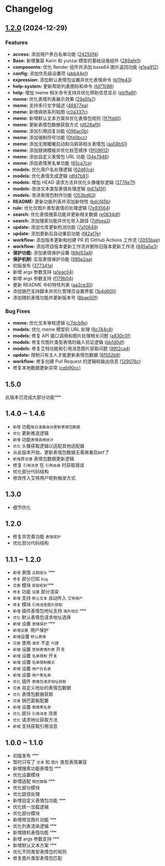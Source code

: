 # Changelog

## [1.2.0](https://github.com/wuliya336/clarity-meme/compare/v1.1.0...v1.2.0) (2024-12-29)


### Features

* **access:** 添加用户黑白名单功能 ([24250f4](https://github.com/wuliya336/clarity-meme/commit/24250f483476a60409cdc8bb5b5c90e8c50aff85))
* **Base:** 新增兼容 Karin 和 yunzai 模型的基础设施组件 ([289afe0](https://github.com/wuliya336/clarity-meme/commit/289afe0fdd878d42c6636d4ea621211eed3883ba))
* **components:** 优化 Render 组件并添加 base64 图片返回功能 ([e1ea912](https://github.com/wuliya336/clarity-meme/commit/e1ea912876398242ffe39201adba987a8db92834))
* **config:** 添加优先级设置项 ([abb44e1](https://github.com/wuliya336/clarity-meme/commit/abb44e1ddfccf0983861a22b321d403b7af71a88))
* **expression:** 添加默认表情包设置并优化表情命令 ([b11fe43](https://github.com/wuliya336/clarity-meme/commit/b11fe438c9b3be77712a9a9cdd19311f0ffa1d96))
* **help-system:** 更新帮助列表图标和命令 ([fd71088](https://github.com/wuliya336/clarity-meme/commit/fd7108839db15a70113d80a0f3fc15b2fe4cf31c))
* **help:** 增加 meme 相关命令支持并优化帮助信息显示 ([eb1fa8f](https://github.com/wuliya336/clarity-meme/commit/eb1fa8f26f15997e4a39da7e8cdee7ad70f54180))
* **meme:** 优化表情列表展示效果 ([29a5fa7](https://github.com/wuliya336/clarity-meme/commit/29a5fa777864756d905fb3dd1df99a5db187e046))
* **meme:** 支持多行文字描述 ([48877ea](https://github.com/wuliya336/clarity-meme/commit/48877eafc995fe76517aecf22c22478fdf4cc2b9))
* **meme:** 新增病娇系列贴图 ([c0a337c](https://github.com/wuliya336/clarity-meme/commit/c0a337ce8b13b73e412e4d822fa883fc86c8d473))
* **meme:** 新增默认文本方案并优化表情包规则 ([1f7fdd0](https://github.com/wuliya336/clarity-meme/commit/1f7fdd0a0a6e95ff704fb18ad004af0889738117))
* **meme:** 更新表情包数据获取方式 ([d528af9](https://github.com/wuliya336/clarity-meme/commit/d528af936c2a7e78e309dd95c573a328f2798082))
* **meme:** 添加引用回复功能 ([096ac0b](https://github.com/wuliya336/clarity-meme/commit/096ac0b9226f7eb75b4e8f3401a16f4f1830acb3))
* **meme:** 添加强制符号功能 ([0fd0bcc](https://github.com/wuliya336/clarity-meme/commit/0fd0bcc359a31e13f6e7f034385a4af86537a375))
* **meme:** 添加无限暖暖启动和乌鸦哥相关表情包 ([aa58b51](https://github.com/wuliya336/clarity-meme/commit/aa58b51a26e91e419c5b06c0ad82c66caafbaaeb))
* **meme:** 添加狠骑模板并优化标签顺序 ([9f09612](https://github.com/wuliya336/clarity-meme/commit/9f09612eac7b72e3241c6cada65f3600bb064242))
* **meme:** 添加自定义表情包 URL 功能 ([04e7946](https://github.com/wuliya336/clarity-meme/commit/04e7946cc5b5cc65030bbdce87f909290fa580c2))
* **meme:** 添加表情黑名单功能 ([65ca7ce](https://github.com/wuliya336/clarity-meme/commit/65ca7ceec2ccb55eb5152eccc69f1dba3f68bb5b))
* **models:** 优化用户名处理逻辑 ([62d61ce](https://github.com/wuliya336/clarity-meme/commit/62d61ce4ade0aca300c7933e8b83b3e407269319))
* **models:** 优化表情生成逻辑 ([dfd7b81](https://github.com/wuliya336/clarity-meme/commit/dfd7b815d59f5d39dcfd0cb7c71d2139ad9714d9))
* **models:** 增加 HEAD 请求方法并优化头像缓存逻辑 ([3776e7f](https://github.com/wuliya336/clarity-meme/commit/3776e7f9823eee5bc320dbd11a2311181dc2750f))
* **models:** 改进文本类型表情处理逻辑 ([b67a15f](https://github.com/wuliya336/clarity-meme/commit/b67a15fa9077e9d80f4d92447ac23eb3931fdc7e))
* **models:** 改进表情包制作功能 ([053bd63](https://github.com/wuliya336/clarity-meme/commit/053bd63766ae2d62e7387600b5d43d1bc06602d0))
* **README:** 更新功能列表并添加新特性 ([bdcf45b](https://github.com/wuliya336/clarity-meme/commit/bdcf45ba38fd1fc7a6ee2c7ae5adecfaf0d04ac5))
* **rule:** 优化仅图片类型表情的处理逻辑 ([7e93564](https://github.com/wuliya336/clarity-meme/commit/7e93564ef94b01d7aab050f0bb8ea92ce1157d3b))
* **search:** 优化表情搜索功能并更新相关数据 ([e0634df](https://github.com/wuliya336/clarity-meme/commit/e0634df6230628142892c65d4e055076462f6bfa))
* **search:** 添加搜索功能并优化导入路径 ([7dfeea2](https://github.com/wuliya336/clarity-meme/commit/7dfeea2f4817de575c55e4aaf5065ac47576626b))
* **update:** 添加仓库更新检测功能 ([7a10649](https://github.com/wuliya336/clarity-meme/commit/7a10649b6ea4d8dc351e0bb75fbe7f1c29c0fe0a))
* **update:** 添加更新后自动重启功能 ([f42a17e](https://github.com/wuliya336/clarity-meme/commit/f42a17e26b587a8568c7e90d1e269a645b29f482))
* **workflow:** 添加版本更新和创建 PR 的 GitHub Actions 工作流 ([3055bae](https://github.com/wuliya336/clarity-meme/commit/3055baee8a9ebaaec19c4a7491e2b203f07cf4d6))
* **workflow:** 添加项目版本更新工作流并删除旧版本更新工作流 ([945a5e3](https://github.com/wuliya336/clarity-meme/commit/945a5e3cf0bbd1617c806977e315d8a8056e22fe))
* **保护功能:** 添加表情保护设置 ([89d53a8](https://github.com/wuliya336/clarity-meme/commit/89d53a81af26c86817f88a74d18e8873c65a3ee6))
* **保护机制:** 实现表情保护功能 ([985e2aa](https://github.com/wuliya336/clarity-meme/commit/985e2aa4d86d0ede97ab15afb98508d8d4a1ce5e))
* 初版发布 ([377341a](https://github.com/wuliya336/clarity-meme/commit/377341a1086fb59f7842175d9ac75ed0417b0d6f))
* 新增 args 参数支持 ([a1eac04](https://github.com/wuliya336/clarity-meme/commit/a1eac04a94c30cc44ab6b55a7917f3e6aff9b0d7))
* 新增 args 参数支持 ([f179b04](https://github.com/wuliya336/clarity-meme/commit/f179b04c8b6ecc584f5658ad2572eeed92b34eee))
* 更新 README 中的特性列表 ([aa2ce30](https://github.com/wuliya336/clarity-meme/commit/aa2ce30daa93a498bf173eaecc81ead6f923bfab))
* 添加锅巴支持脚本并优化管理员设置界面 ([1b4d900](https://github.com/wuliya336/clarity-meme/commit/1b4d900da3d4cadf9316719358488587d8e32c18))
* 添加随机表情功能并更新版本号 ([8bae50f](https://github.com/wuliya336/clarity-meme/commit/8bae50f9adb6b4ff14fbd688fe039f0d0a10790c))


### Bug Fixes

* **meme:** 优化文本审核逻辑 ([c7dcb9e](https://github.com/wuliya336/clarity-meme/commit/c7dcb9e1516ed9f4d185b71b2e91a7b7c2ceac34))
* **models:** 优化 meme 模型的 URL 处理 ([8c744c8](https://github.com/wuliya336/clarity-meme/commit/8c744c8b92c1e3b8ee03d5bc4ac9272770e44c91))
* **models:** 修复 API 接口调用和图片处理相关问题 ([a830c0f](https://github.com/wuliya336/clarity-meme/commit/a830c0f8bb6f53be32b13c7bc8fe5096eb795b67))
* **models:** 修复仅图片类型表情的输入验证逻辑 ([bbfd0df](https://github.com/wuliya336/clarity-meme/commit/bbfd0df477b4ff1f71d564db8a2c40a9a55bb2d4))
* **models:** 修复艾特功能和引用消息图片获取问题 ([99f2ca4](https://github.com/wuliya336/clarity-meme/commit/99f2ca4d7f972b49a6d41db59036dc39c3ea355b))
* **update:** 限制只有主人才能更新表情包数据 ([6f552b8](https://github.com/wuliya336/clarity-meme/commit/6f552b8171002fe04f90d5f97978d7b2a56bd419))
* **workflow:** 修复创建 Pull Request 的逻辑和输出信息 ([129076c](https://github.com/wuliya336/clarity-meme/commit/129076c184efe43e77aeb83a3b0723908f9fffad))
* 修复本地数据更新异常 ([ceb90cc](https://github.com/wuliya336/clarity-meme/commit/ceb90ccc8df0e5ef13c70f42b856b9a544a912ca))

## 1.5.0 
此版本已完成大部分功能ⁿᵉʷ

## 1.4.0 ~ 1.4.6
- `新增` 功能`每日凌晨自动更新表情包数据`
- `优化` 更新推送逻辑
- `新增` 功能`表情调用统计`
- `优化` 头像获取逻辑以适配其他适配器
- 从此版本开始，更新表情包数据无需再重启`BOT`了
- `新增`并`完善` 表情包数据更新逻辑
- 修复 `引用消息` 在 `引用自身` 时获取错误
- 优化部分代码结构
- 修改传入艾特用户昵称触发方式

## 1.3.0
- 细节优化

## 1.2.0
- 修复并完善功能 `表情保护`
- 优化部分代码结构

## 1.1.1 ~ 1.2.0
- `新增` 表情 `企鹅摇头` ⁿᵉʷ
- `修复` 部分已知 `bug`
- `完善` 模块 `获取昵称`ⁿᵉʷ
- `修复` 功能 `设置` 部分渲染
- `新增` 支持 `默认文本` 自动传入 `艾特用户`
- `修复` 模块 `引用消息图片获取`
- `新增` 插件表情包地址支持 `海外地区` ⁿᵉʷ
- `优化` 默认表情包请求地址选择
- `新增` 设置 `表情保护` ⁿᵉʷ
- `新增设置 `用户保护`
- `新增`设置 `默认表情`
- `完善` 使用 `请求` 不走 `代理`
- `新增` 设置 `禁用表情列表` 开关
- `新增` 设置 `名单限制` 开关
- `新增` 设置 `名单限制模式`
- `新增` 设置 `用户白名单`
- `新增` 设置 `用户黑名单`
- `优化` 插件 `表情包请求地址获取`
- `完善` 自定义地址的表情包数据
- `优化` 表情包数据获取
- `完善` 锅巴面板配置
- `新增` 设置 `表情黑名单`
- `优化` 部分 `引用消息` 场景
- `优化` 请求地址获取方法
- `新增` 支持获取引用消息

## 1.0.0 ~ 1.1.0
- 初版发布 ⁿᵉʷ
- 暂时只写了 `文本` 和 `图片` 类型表情兼容
- 新增搜索功能表情包 ⁿᵉʷ
- 优化设置模块
- 新增适配 `锅巴面板` ⁿᵉʷ
- 优化部分模块
- 优化路径处理
- 新增自定义表情包功能 ⁿᵉʷ
- 优化统一加载逻辑
- 优化部分模块
- 新增预览图片功能 ⁿᵉʷ
- 优化列表渲染逻辑 ⁿᵉʷ
- 新增随机表情功能 ⁿᵉʷ
- 新增 args 参数支持 ⁿᵉʷ
- 新增默认文本方案 ⁿᵉʷ
- 优化不同类型表情包的规则
- 修复图片类型表情包匹配
